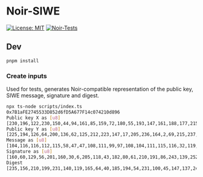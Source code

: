 # Noir-SIWE

[![License: MIT](https://img.shields.io/badge/License-MIT-yellow.svg)](https://opensource.org/licenses/MIT)
[![Noir-Tests](https://github.com/pavlovdog/noir-siwe/actions/workflows/noir.yml/badge.svg)](https://github.com/pavlovdog/noir-siwe/actions/workflows/noir.yml)

## Dev

```
pnpm install
```

### Create inputs

Used for tests, generates Noir-compatible representation of the public key, SIWE message, signature and digest.

```bash
npx ts-node scripts/index.ts                     
0x7B1aFE2745533D852d6fD5A677F14c074210d896
Public key X as [u8]
[230,196,122,230,150,44,94,161,85,159,72,180,55,193,147,161,188,177,215,45,8,215,93,116,59,163,203,251,142,122,251,235]
Public key Y as [u8]
[225,194,126,64,200,136,62,125,212,223,147,17,205,236,164,2,69,215,237,231,70,186,13,114,120,175,17,166,228,38,235,156]
Message as [u8]
[104,116,116,112,115,58,47,47,108,111,99,97,108,104,111,115,116,32,119,97,110,116,115,32,121,111,117,32,116,111,32,115,105,103,110,32,105,110,32,119,105,116,104,32,121,111,117,114,32,69,116,104,101,114,101,117,109,32,97,99,99,111,117,110,116,58,10,48,120,55,66,49,97,70,69,50,55,52,53,53,51,51,68,56,53,50,100,54,102,68,53,65,54,55,55,70,49,52,99,48,55,52,50,49,48,100,56,57,54,10,10,83,105,103,110,32,105,110,32,119,105,116,104,32,69,116,104,101,114,101,117,109,32,116,111,32,116,104,101,32,97,112,112,46,10,10,85,82,73,58,32,104,116,116,112,58,47,47,108,111,99,97,108,104,111,115,116,58,51,48,48,48,10,86,101,114,115,105,111,110,58,32,49,10,67,104,97,105,110,32,73,68,58,32,49,10,78,111,110,99,101,58,32,57,101,101,49,55,100,54,102,98,54,54,51,48,50,102,55,55,52,56,53,102,101,101,101,51,53,52,50,98,49,50,100,52,49,50,53,56,49,100,50,56,52,99,101,53,98,51,49,48,102,49,51,57,51,57,55,51,50,51,57,56,101,56,57,98,48,49,101,97,55,52,102,51,101,51,54,51,98,52,56,49,53,98,99,54,102,56,55,99,102,49,56,55,54,55,53,10,73,115,115,117,101,100,32,65,116,58,32,50,48,50,52,45,49,50,45,50,54,84,49,57,58,49,57,58,52,51,46,55,56,52,90]
Signature as [u8]
[160,60,129,56,201,160,30,6,205,118,43,182,80,61,210,191,86,243,139,252,212,53,133,9,36,121,76,63,153,147,29,115,83,167,254,235,16,137,89,180,86,252,98,219,96,5,98,139,248,179,220,47,219,38,104,85,9,30,255,150,188,117,153,69]
Digest
[235,156,210,199,231,140,119,165,64,40,185,194,54,231,100,45,147,137,247,46,150,186,205,219,72,209,142,223,221,152,49,187]
```